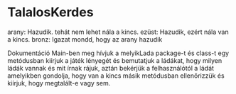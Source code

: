 # TalalosKerdes

arany: Hazudik. tehát nem lehet nála a kincs.
ezüst: Hazudik, ezért nála van a kincs.
bronz: Igazat mondd, hogy az arany hazudik


Dokumentáció
Main-ben meg hívjuk a melyikLada package-t és class-t
egy metódusban kiírjuk a játék lényegét és bemutatjuk a ládákat, hogy milyen ládák vannak és mit írnak rájuk, aztán bekérjük a felhasználótól a ládát amelyikben gondolja, hogy van a kincs
másik metódusban ellenőrizzük és kiírjuk, hogy megtalált-e vagy sem.
